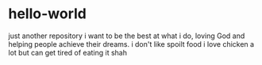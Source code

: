 # hello-world
just another repository
i want to be the best at what i do, loving God and helping people achieve their dreams.
i don't like spoilt food
i love chicken a lot but can get tired of eating it shah
